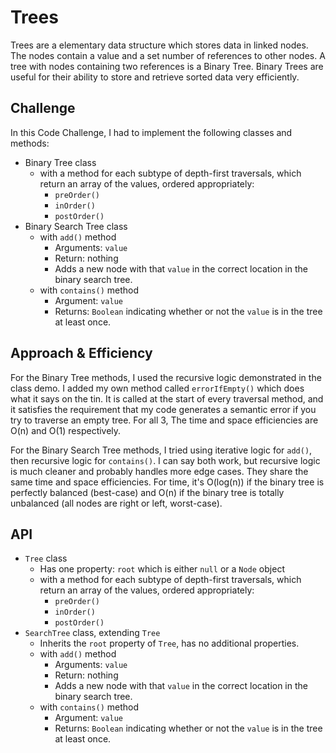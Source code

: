 # Trees

Trees are a elementary data structure which stores data in linked nodes. The nodes contain a value and a set number of references to other nodes. A tree with nodes containing two references is a Binary Tree. Binary Trees are useful for their ability to store and retrieve sorted data very efficiently.

## Challenge

In this Code Challenge, I had to implement the following classes and methods:

- Binary Tree class
  - with a method for each subtype of depth-first traversals, which return an array of the values, ordered appropriately:
    - `preOrder()`
    - `inOrder()`
    - `postOrder()`
- Binary Search Tree class
  - with `add()` method
    - Arguments: `value`
    - Return: nothing
    - Adds a new node with that `value` in the correct location in the binary search tree.
  - with `contains()` method
    - Argument: `value`
    - Returns: `Boolean` indicating whether or not the `value` is in the tree at least once.

## Approach & Efficiency

For the Binary Tree methods, I used the recursive logic demonstrated in the class demo. I added my own method called `errorIfEmpty()` which does what it says on the tin. It is called at the start of every traversal method, and it satisfies the requirement that my code generates a semantic error if you try to traverse an empty tree. For all 3, The time and space efficiencies are O(n) and O(1) respectively.

For the Binary Search Tree methods, I tried using iterative logic for `add()`, then recursive logic for `contains()`. I can say both work, but recursive logic is much cleaner and probably handles more edge cases. They share the same time and space efficiencies. For time, it's O(log(n)) if the binary tree is perfectly balanced (best-case) and O(n) if the binary tree is totally unbalanced (all nodes are right or left, worst-case).

## API

- `Tree` class
  - Has one property: `root` which is either `null` or a `Node` object
  - with a method for each subtype of depth-first traversals, which return an array of the values, ordered appropriately:
    - `preOrder()`
    - `inOrder()`
    - `postOrder()`
- `SearchTree` class, extending `Tree`
  - Inherits the `root` property of `Tree`, has no additional properties.
  - with `add()` method
    - Arguments: `value`
    - Return: nothing
    - Adds a new node with that `value` in the correct location in the binary search tree.
  - with `contains()` method
    - Argument: `value`
    - Returns: `Boolean` indicating whether or not the `value` is in the tree at least once.
    